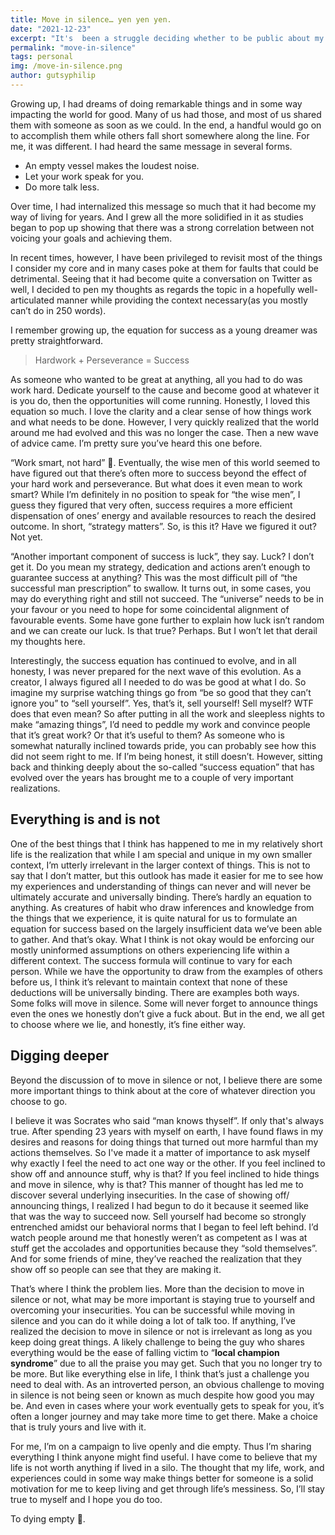 ```yaml
---
title: Move in silence… yen yen yen.
date: "2021-12-23"
excerpt: "It's  been a struggle deciding whether to be public about my work, achievements and successes. My natural programming is to move in silence and not over share. This is an attempt to reflect on this choice."
permalink: "move-in-silence"
tags: personal
img: /move-in-silence.png
author: gutsyphilip
---
```


Growing up, I had dreams of doing remarkable things and in some way impacting the world for good. Many of us had those, and most of us shared them with someone as soon as we could. In the end, a handful would go on to accomplish them while others fall short somewhere along the line. For me, it was different. I had heard the same message in several forms.


- An empty vessel makes the loudest noise.
- Let your work speak for you.
- Do more talk less.

Over time, I had internalized this message so much that it had become my way of living for years. And I grew all the more solidified in it as studies began to pop up showing that there was a strong correlation between not voicing your goals and achieving them.

In recent times, however, I have been privileged to revisit most of the things I consider my core and in many cases poke at them for faults that could be detrimental. Seeing that it had become quite a conversation on Twitter as well, I decided to pen my thoughts as regards the topic in a hopefully well-articulated manner while providing the context necessary(as you mostly can’t do in 250 words).

I remember growing up, the equation for success as a young dreamer was pretty straightforward. 


> Hardwork + Perseverance = Success

As someone who wanted to be great at anything, all you had to do was work hard. Dedicate yourself to the cause and become good at whatever it is you do, then the opportunities will come running. Honestly, I loved this equation so much. I love the clarity and a clear sense of how things work and what needs to be done. However, I very quickly realized that the world around me had evolved and this was no longer the case. Then a new wave of advice came. I’m pretty sure you’ve heard this one before.

“Work smart, not hard” 🤡. Eventually, the wise men of this world seemed to have figured out that there’s often more to success beyond the effect of your hard work and perseverance. But what does it even mean to work smart? While I’m definitely in no position to speak for “the wise men”, I guess they figured that very often, success requires a more efficient dispensation of ones’ energy and available resources to reach the desired outcome. In short, “strategy matters”. So, is this it? Have we figured it out? Not yet.

“Another important component of success is luck”, they say. Luck? I don’t get it. Do you mean my strategy, dedication and actions aren’t enough to guarantee success at anything? This was the most difficult pill of “the successful man prescription” to swallow. It turns out, in some cases, you may do everything right and still not succeed. The “universe” needs to be in your favour or you need to hope for some coincidental alignment of favourable events. Some have gone further to explain how luck isn’t random and we can create our luck. Is that true? Perhaps. But I won’t let that derail my thoughts here.

Interestingly, the success equation has continued to evolve, and in all honesty, I was never prepared for the next wave of this evolution. As a creator, I always figured all I needed to do was be good at what I do. So imagine my surprise watching things go from “be so good that they can’t ignore you” to “sell yourself”. Yes, that’s it, sell yourself! Sell myself? WTF does that even mean? So after putting in all the work and sleepless nights to make “amazing things”, I’d need to peddle my work and convince people that it’s great work? Or that it’s useful to them? As someone who is somewhat naturally inclined towards pride, you can probably see how this did not seem right to me. If I’m being honest, it still doesn’t. However, sitting back and thinking deeply about the so-called “success equation” that has evolved over the years has brought me to a couple of very important realizations.


## Everything is and is not

One of the best things that I think has happened to me in my relatively short life is the realization that while I am special and unique in my own smaller context, I’m utterly irrelevant in the larger context of things. This is not to say that I don’t matter, but this outlook has made it easier for me to see how my experiences and understanding of things can never and will never be ultimately accurate and universally binding. There’s hardly an equation to anything. As creatures of habit who draw inferences and knowledge from the things that we experience, it is quite natural for us to formulate an equation for success based on the largely insufficient data we’ve been able to gather. And that’s okay. What I think is not okay would be enforcing our mostly uninformed assumptions on others experiencing life within a different context. The success formula will continue to vary for each person. While we have the opportunity to draw from the examples of others before us, I think it’s relevant to maintain context that none of these deductions will be universally binding. There are examples both ways. Some folks will move in silence. Some will never forget to announce things even the ones we honestly don’t give a fuck about. But in the end, we all get to choose where we lie, and honestly, it’s fine either way.


## Digging deeper

Beyond the discussion of to move in silence or not, I believe there are some more important things to think about at the core of whatever direction you choose to go.

I believe it was Socrates who said “man knows thyself”. If only that's always true. After spending 23 years with myself on earth, I have found flaws in my desires and reasons for doing things that turned out more harmful than my actions themselves. So I've made it a matter of importance to ask myself why exactly I feel the need to act one way or the other. If you feel inclined to show off and announce stuff, why is that? If you feel inclined to hide things and move in silence, why is that? This manner of thought has led me to discover several underlying insecurities. In the case of showing off/ announcing things, I realized I had begun to do it because it seemed like that was the way to succeed now. Sell yourself had become so strongly entrenched amidst our behavioral norms that I began to feel left behind. I’d watch people around me that honestly weren’t as competent as I was at stuff get the accolades and opportunities because they “sold themselves”. And for some friends of mine, they’ve reached the realization that they show off so people can see that they are making it. 

That’s where I think the problem lies. More than the decision to move in silence or not, what may be more important is staying true to yourself and overcoming your insecurities. You can be successful while moving in silence and you can do it while doing a lot of talk too. If anything, I’ve realized the decision to move in silence or not is irrelevant as long as you keep doing great things. A likely challenge to being the guy who shares everything would be the ease of falling victim to “**local champion syndrome**” due to all the praise you may get. Such that you no longer try to be more. But like everything else in life, I think that’s just a challenge you need to deal with. As an introverted person, an obvious challenge to moving in silence is not being seen or known as much despite how good you may be. And even in cases where your work eventually gets to speak for you, it’s often a longer journey and may take more time to get there. Make a choice that is truly yours and live with it.

For me, I’m on a campaign to live openly and die empty. Thus I’m sharing everything I think anyone might find useful. I have come to believe that my life is not worth anything if lived in a silo. The thought that my life, work, and experiences could in some way make things better for someone is a solid motivation for me to keep living and get through life’s messiness. So, I’ll stay true to myself and I hope you do too.

To dying empty 🥂.



